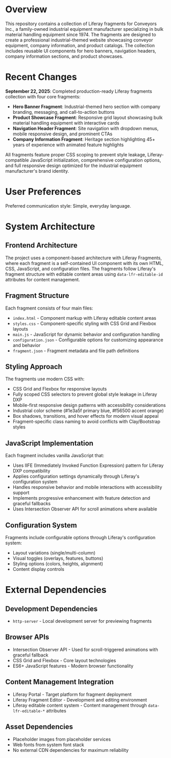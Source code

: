 # Overview

This repository contains a collection of Liferay fragments for Conveyors Inc., a family-owned industrial equipment manufacturer specializing in bulk material handling equipment since 1974. The fragments are designed to create a professional industrial-themed website showcasing conveyor equipment, company information, and product catalogs. The collection includes reusable UI components for hero banners, navigation headers, company information sections, and product showcases.

# Recent Changes

**September 22, 2025**: Completed production-ready Liferay fragments collection with four core fragments:
- **Hero Banner Fragment**: Industrial-themed hero section with company branding, messaging, and call-to-action buttons
- **Product Showcase Fragment**: Responsive grid layout showcasing bulk material handling equipment with interactive cards
- **Navigation Header Fragment**: Site navigation with dropdown menus, mobile responsive design, and prominent CTAs  
- **Company Information Fragment**: Heritage section highlighting 45+ years of experience with animated feature highlights

All fragments feature proper CSS scoping to prevent style leakage, Liferay-compatible JavaScript initialization, comprehensive configuration options, and full responsive design optimized for the industrial equipment manufacturer's brand identity.

# User Preferences

Preferred communication style: Simple, everyday language.

# System Architecture

## Frontend Architecture
The project uses a component-based architecture with Liferay Fragments, where each fragment is a self-contained UI component with its own HTML, CSS, JavaScript, and configuration files. The fragments follow Liferay's fragment structure with editable content areas using `data-lfr-editable-id` attributes for content management.

## Fragment Structure
Each fragment consists of four main files:
- `index.html` - Component markup with Liferay editable content areas
- `styles.css` - Component-specific styling with CSS Grid and Flexbox layouts
- `main.js` - JavaScript for dynamic behavior and configuration handling
- `configuration.json` - Configurable options for customizing appearance and behavior
- `fragment.json` - Fragment metadata and file path definitions

## Styling Approach
The fragments use modern CSS with:
- CSS Grid and Flexbox for responsive layouts
- Fully scoped CSS selectors to prevent global style leakage in Liferay DXP
- Mobile-first responsive design patterns with accessibility considerations
- Industrial color scheme (#1e3a5f primary blue, #f56500 accent orange)
- Box shadows, transitions, and hover effects for modern visual appeal
- Fragment-specific class naming to avoid conflicts with Clay/Bootstrap styles

## JavaScript Implementation
Each fragment includes vanilla JavaScript that:
- Uses IIFE (Immediately Invoked Function Expression) pattern for Liferay DXP compatibility
- Applies configuration settings dynamically through Liferay's configuration system
- Handles responsive behavior and mobile interactions with accessibility support
- Implements progressive enhancement with feature detection and graceful fallbacks
- Uses Intersection Observer API for scroll animations where available

## Configuration System
Fragments include configurable options through Liferay's configuration system:
- Layout variations (single/multi-column)
- Visual toggles (overlays, features, buttons)
- Styling options (colors, heights, alignment)
- Content display controls

# External Dependencies

## Development Dependencies
- `http-server` - Local development server for previewing fragments

## Browser APIs
- Intersection Observer API - Used for scroll-triggered animations with graceful fallback
- CSS Grid and Flexbox - Core layout technologies
- ES6+ JavaScript features - Modern browser functionality

## Content Management Integration
- Liferay Portal - Target platform for fragment deployment
- Liferay Fragment Editor - Development and editing environment
- Liferay editable content system - Content management through `data-lfr-editable-*` attributes

## Asset Dependencies
- Placeholder images from placeholder services
- Web fonts from system font stack
- No external CDN dependencies for maximum reliability